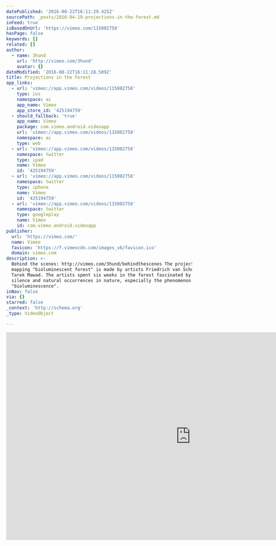 ```yaml
---
datePublished: '2016-08-22T16:11:29.425Z'
sourcePath: _posts/2016-04-19-projections-in-the-forest.md
inFeed: true
isBasedOnUrl: 'https://vimeo.com/115082758'
hasPage: false
keywords: []
related: []
author:
  - name: 3hund
    url: 'http://vimeo.com/3hund'
    avatar: {}
dateModified: '2016-08-22T16:11:28.509Z'
title: Projections in the Forest
app_links:
  - url: 'vimeo://app.vimeo.com/videos/115082758'
    type: ios
    namespace: ai
    app_name: Vimeo
    app_store_id: '425194759'
  - should_fallback: 'true'
    app_name: Vimeo
    package: com.vimeo.android.videoapp
    url: 'vimeo://app.vimeo.com/videos/115082758'
    namespace: ai
    type: web
  - url: 'vimeo://app.vimeo.com/videos/115082758'
    namespace: twitter
    type: ipad
    name: Vimeo
    id: '425194759'
  - url: 'vimeo://app.vimeo.com/videos/115082758'
    namespace: twitter
    type: iphone
    name: Vimeo
    id: '425194759'
  - url: 'vimeo://app.vimeo.com/videos/115082758'
    namespace: twitter
    type: googleplay
    name: Vimeo
    id: com.vimeo.android.videoapp
publisher:
  url: 'https://vimeo.com/'
  name: Vimeo
  favicon: 'https://f.vimeocdn.com/images_v6/favicon.ico'
  domain: vimeo.com
description: >-
  Behind the scenes: http://vimeo.com/3hund/behindthescenes The projection
  mapping "bioluminescent forest" is made by artists Friedrich van Schoor and
  Tarek Mawad. The artists spent six weeks in the forest fascinated by the
  silence and natural occurrences in nature, especially the phenomenon
  "bioluminescence".
inNav: false
via: {}
starred: false
_context: 'http://schema.org'
_type: VideoObject

---
```

<iframe src="https://cdn.embedly.com/widgets/media.html?src=https%3A%2F%2Fplayer.vimeo.com%2Fvideo%2F115082758&amp;url=https%3A%2F%2Fvimeo.com%2F115082758&amp;image=http%3A%2F%2Fi.vimeocdn.com%2Fvideo%2F501176019_1280.jpg&amp;key=b7d04c9b404c499eba89ee7072e1c4f7&amp;type=text%2Fhtml&amp;schema=vimeo" width="1000" height="563" scrolling="no" frameborder="0" allowfullscreen="" style=""></iframe>